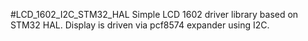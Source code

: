 #LCD_1602_I2C_STM32_HAL
Simple LCD 1602 driver library based on STM32 HAL. Display is driven via pcf8574 expander using I2C.
